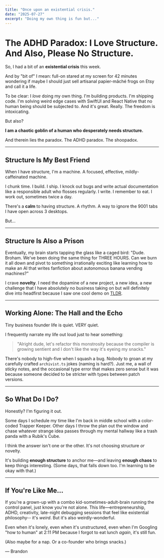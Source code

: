 ```yaml
---
title: "Once upon an existential crisis."
date: "2025-07-27"
excerpt: "Doing my own thing is fun but..."
---
```


# The ADHD Paradox: I Love Structure. And Also, Please No Structure.

So, I had a bit of an **existential crisis** this week.

And by "bit of" I mean: full-on stared at my screen for 42 minutes wondering if maybe I should just sell artisanal papier-mâché frogs on Etsy and call it a life.

To be clear: I *love* doing my own thing. I'm building products. I'm shipping code. I'm solving weird edge cases with SwiftUI and React Native that no human being should be subjected to. And it's great. Really. The freedom is intoxicating.

But also?

**I am a chaotic goblin of a human who desperately needs structure.**

And therein lies the paradox. The ADHD paradox. The shoopadox.

---

## Structure Is My Best Friend

When I have structure, I'm a machine. A focused, effective, mildly-caffeinated machine.

I chunk time. I build. I ship. I knock out bugs and write actual documentation like a responsible adult who flosses regularly. I write. I remember to eat. I work out, sometimes twice a day.

There's a **calm** to having structure. A rhythm. A way to ignore the 9001 tabs I have open across 3 desktops.

But...

---

## Structure Is Also a Prison

Eventually, my brain starts tapping the glass like a caged bird: "Dude. Broham. We've been doing the same thing for THREE HOURS. Can we burn it all down and pivot to something irrationally exciting like learning how to make an AI that writes fanfiction about autonomous banana vending machines?"

I crave **novelty**. I need the dopamine of a new project, a new idea, a new challenge that I have absolutely no business taking on but will definitely dive into headfirst because I saw one cool demo on [TLDR](https://tldr.tech/).

---

## Working Alone: The Hall and the Echo

Tiny business founder life is quiet. VERY quiet.

I frequently narrate my life out loud just to hear something:

> "Alright dude, let's refactor this monstrosity because the compiler is growing sentient and I don't like the way it's eyeing my snacks."

There's nobody to high-five when I squash a bug. Nobody to groan at my carefully crafted `archivist.ts` jokes (naming is hard?). Just me, a wall of sticky notes, and the occasional type error that makes zero sense but it was because someone decided to be stricter with types between patch versions.

---

## So What Do I Do?

Honestly? I'm figuring it out.

Some days I schedule my time like I'm back in middle school with a color-coded Trapper Keeper. Other days I throw the plan out the window and chase whatever strange idea passes through my mental hallway like a trash panda with a Rubik's Cube.

I think the answer isn't one or the other. It's not choosing structure *or* novelty.

It's building **enough structure** to anchor me—and leaving **enough chaos** to keep things interesting. (Some days, that falls down too. I'm learning to be okay with that.)

---

## If You're Like Me...

If you're a grown-up with a combo kid-sometimes-adult-brain running the control panel, just know you're not alone. This life—entrepreneurship, ADHD, creativity, late-night debugging sessions that feel like existential philosophy-- it's *weird*. But it's also weirdly-wonderful.

Even when it's lonely, even when it's unstructured, even when I'm Googling "how to human" at 2:11 PM because I forgot to eat lunch *again*, it's still fun.

(Also maybe for a nap. Or a co-founder who brings snacks.)

— Brandon



